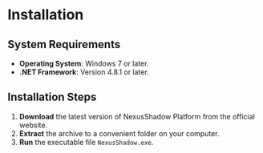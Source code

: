 # Installation

## System Requirements

- **Operating System**: Windows 7 or later.
- **.NET Framework**: Version 4.8.1 or later.

## Installation Steps

1. **Download** the latest version of NexusShadow Platform from the official website.
2. **Extract** the archive to a convenient folder on your computer.
3. **Run** the executable file `NexusShadow.exe`.
